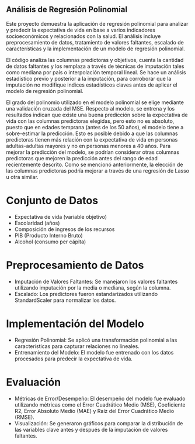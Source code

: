 ## Análisis de Regresión Polinomial

Este proyecto demuestra la aplicación de regresión polinomial para analizar y predecir la expectativa de vida en base a varios indicadores socioeconómicos y relacionados con la salud. El análisis incluye preprocesamiento de datos, tratamiento de valores faltantes, escalado de características y la implementación de un modelo de regresión polinomial.

El código analiza las columnas predictoras y objetivos,  cuenta la cantidad de datos faltantes y los remplaza a través de técnicas de imputación tales como mediana por país o interpolación temporal lineal. Se hace un análisis estadístico previo y posterior a la imputación, para corroborar que la imputación no modifique indices estadísticos claves antes de aplicar el modelo de regresión polinomial.

El grado del polinomio utilizado en el modelo polinomial se elige mediante una validación cruzada del MSE. Respecto al modelo, se entrena y los resultados indican que existe una buena predicción sobre la expectativa de vida con las columnas predictoras elegidas, pero esto no es absoluto, puesto que en edades temprana (antes de los 50 años), el modelo tiene a sobre-estimar la predicción. Esto es posible debido a que las columnas predictoras tienen más relación con la expectativa de vida en personas adultas-adultas mayores y no en personas menores a 40 años. Para mejorar la predicción del modelo, se podrían considerar otras columnas predictoras que mejoren la predicción antes del rango de edad recientemente descrito. Como se mencionó anteriormente, la elección de las columnas predictoras podría mejorar a través de una regresión de Lasso u otra similar.


# Conjunto de Datos

- Expectativa de vida (variable objetivo)
- Escolaridad (años)
- Composición de ingresos de los recursos
- PIB (Producto Interno Bruto)
- Alcohol (consumo per cápita)


# Preprocesamiento de Datos
- Imputación de Valores Faltantes: Se manejaron los valores faltantes utilizando imputación por la media o mediana, según la columna.
- Escalado: Los predictores fueron estandarizados utilizando StandardScaler para normalizar los datos.

# Implementación del Modelo

- Regresión Polinomial: Se aplicó una transformación polinomial a las características para capturar relaciones no lineales.
- Entrenamiento del Modelo: El modelo fue entrenado con los datos procesados para predecir la expectativa de vida.

# Evaluación 

- Métricas de Error/Desempeño: El desempeño del modelo fue evaluado utilizando métricas como el Error Cuadrático Medio (MSE), Coeficiente R2, Error Absoluto Medio (MAE) y Raíz del Error Cuadrático Medio (RMSE).
- Visualización: Se generaron gráficos para comparar la distribución de las variables clave antes y después de la imputación de valores faltantes.




